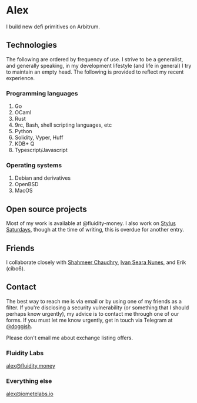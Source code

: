 
# Alex

I build new defi primitives on Arbitrum.

## Technologies

The following are ordered by frequency of use. I strive to be a generalist, and generally
speaking, in my development lifestyle (and life in general) I try to maintain an empty
head. The following is provided to reflect my recent experience.

### Programming languages

1. Go
2. OCaml
3. Rust
4. 9rc, Bash, shell scripting languages, etc
5. Python
6. Solidity, Vyper, Huff
7. KDB+ Q
8. Typescript/Javascript

### Operating systems

1. Debian and derivatives
2. OpenBSD
3. MacOS

## Open source projects

Most of my work is available at @fluidity-money. I also work on [Stylus
Saturdays](https://stylussaturdays.substack.com/), though at the time of writing, this is
overdue for another entry.

## Friends

I collaborate closely with [Shahmeer Chaudhry](https://x.com/shahmeerx), [Ivan Seara
Nunes](https://x.com/IvanSN_), and Erik (cibo6).

## Contact

The best way to reach me is via email or by using one of my friends as a filter. If you're
disclosing a security vulnerability (or something that I should perhaps know urgently), my
advice is to contact me through one of our forms. If you must let me know urgently, get in touch
via Telegram at [@doggish](https://t.me/doggish).

Please don't email me about exchange listing offers.

### Fluidity Labs

[alex@fluidity.money](mailto:alex@fluidity.money)

### Everything else

[alex@iometelabs.io](mailto:alex@iometelabs.io)
